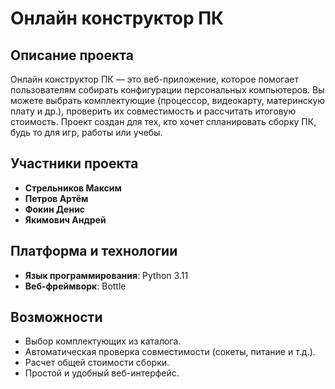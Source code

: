 # Онлайн конструктор ПК

## Описание проекта
Онлайн конструктор ПК — это веб-приложение, которое помогает пользователям собирать конфигурации персональных компьютеров. Вы можете выбрать комплектующие (процессор, видеокарту, материнскую плату и др.), проверить их совместимость и рассчитать итоговую стоимость. Проект создан для тех, кто хочет спланировать сборку ПК, будь то для игр, работы или учебы.

## Участники проекта
- **Стрельников Максим**
- **Петров Артём**
- **Фокин Денис**
- **Якимович Андрей**

## Платформа и технологии
- **Язык программирования**: Python 3.11
- **Веб-фреймворк**: Bottle

## Возможности
- Выбор комплектующих из каталога.
- Автоматическая проверка совместимости (сокеты, питание и т.д.).
- Расчет общей стоимости сборки.
- Простой и удобный веб-интерфейс.
